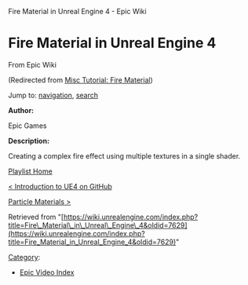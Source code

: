 Fire Material in Unreal Engine 4 - Epic Wiki              

Fire Material in Unreal Engine 4
================================

From Epic Wiki

(Redirected from [Misc Tutorial: Fire Material](/index.php?title=Misc_Tutorial:_Fire_Material&redirect=no "Misc Tutorial: Fire Material"))

Jump to: [navigation](#mw-navigation), [search](#p-search)

  

**Author:**

Epic Games

**Description:**

Creating a complex fire effect using multiple textures in a single shader.

  

[Playlist Home](/Category:Epic_Video_Playlists "Category:Epic Video Playlists")

[< Introduction to UE4 on GitHub](/Introduction_to_UE4_on_GitHub "Introduction to UE4 on GitHub")

[Particle Materials >](/Particle_Materials_in_Unreal_Engine_4 "Particle Materials in Unreal Engine 4")

Retrieved from "[https://wiki.unrealengine.com/index.php?title=Fire\_Material\_in\_Unreal\_Engine\_4&oldid=7629](https://wiki.unrealengine.com/index.php?title=Fire_Material_in_Unreal_Engine_4&oldid=7629)"

[Category](/Special:Categories "Special:Categories"):

*   [Epic Video Index](/index.php?title=Category:Epic_Video_Index&action=edit&redlink=1 "Category:Epic Video Index (page does not exist)")